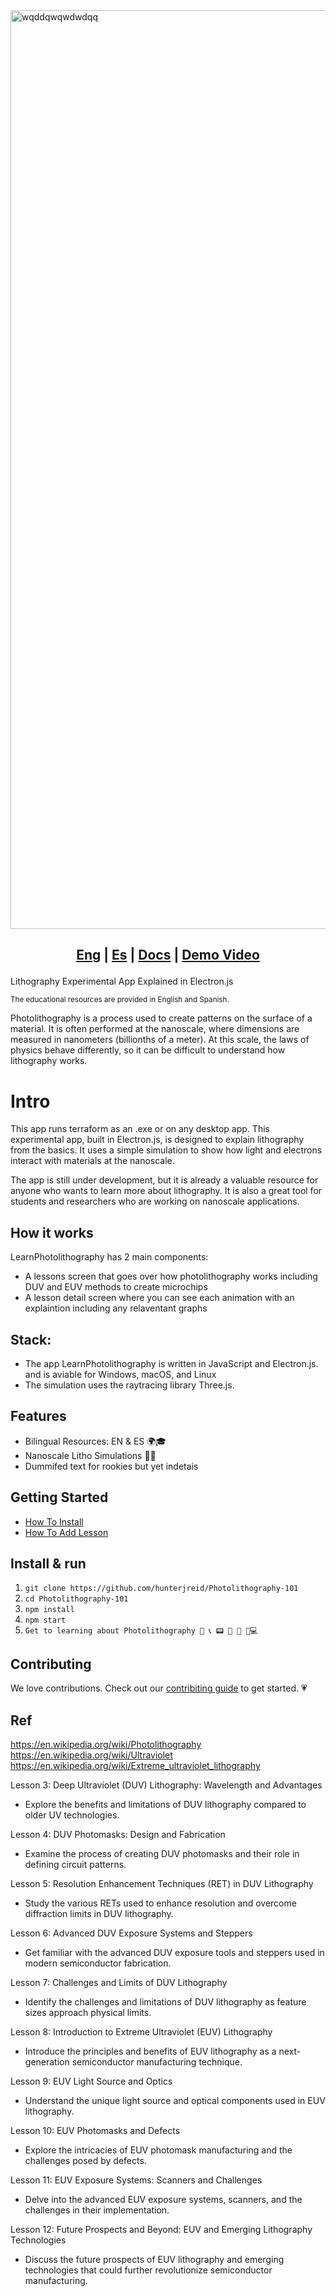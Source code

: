 <img width="1470" alt="wqddqwqwdwdqq" src="https://github.com/hunterjreid/LearnPhotolithography/assets/62681404/1471e04d-30f7-4ee9-8a69-3180e366598b">

<h2 align="center">



  
  [Eng](README.md)  |
  [Es](README-es.md)  |
  <a href="https://docs.digger.dev/">Docs</a> | 
  <a href="https://www.loom.com/share/51f27994d95f4dc5bb6eea579e1fa8dc?sid=403f161a-6c0b-44ac-af57-cc9b56190f64">Demo Video</a>
</h2>

Lithography Experimental App Explained in Electron.js

<sub>The educational resources are provided in English and Spanish.  </sub>

Photolithography is a process used to create patterns on the surface of a material. It is often performed at the nanoscale, where dimensions are measured in nanometers (billionths of a meter). At this scale, the laws of physics behave differently, so it can be difficult to understand how lithography works.

# Intro 

This app runs terraform as an .exe or on any desktop app.  This experimental app, built in Electron.js, is designed to explain lithography from the basics. It uses a simple simulation to show how light and electrons interact with materials at the nanoscale. 

The app is still under development, but it is already a valuable resource for anyone who wants to learn more about lithography. It is also a great tool for students and researchers who are working on nanoscale applications.  

## How it works

LearnPhotolithography has 2 main components:
- A lessons screen that goes over how photolithography works including DUV and EUV methods to create microchips
- A lesson detail screen where you can see each animation with an explaintion including any relaventant graphs

## Stack:    

- The app LearnPhotolithography is written in JavaScript and Electron.js. and is aviable for Windows, macOS, and Linux
- The simulation uses the raytracing library Three.js.    

## Features
- Bilingual Resources: EN & ES 🌍🎓
- Nanoscale Litho Simulations 🔬🔄
- Dummifed text for rookies but yet indetais


## Getting Started
- [How To Install](https://docs.digger.dev/getting-started/github-actions-+-aws)
- [How To Add Lesson](https://docs.digger.dev/getting-started/github-actions-and-gcp)

## Install & run

1.  ```git clone https://github.com/hunterjreid/Photolithography-101```
2.  ```cd Photolithography-101```
3.  ```npm install```
4.  ```npm start```
5.  ```Get to learning about Photolithography 📲 📞 📟 📠 🔋 🔌💻```

## Contributing

We love contributions. Check out our [contribiting guide](CONTRIBUTING.md) to get started. 
💗

## Ref  
https://en.wikipedia.org/wiki/Photolithography  
https://en.wikipedia.org/wiki/Ultraviolet  
https://en.wikipedia.org/wiki/Extreme_ultraviolet_lithography  


Lesson 3: Deep Ultraviolet (DUV) Lithography: Wavelength and Advantages

- Explore the benefits and limitations of DUV lithography compared to older UV technologies.

Lesson 4: DUV Photomasks: Design and Fabrication

- Examine the process of creating DUV photomasks and their role in defining circuit patterns.

Lesson 5: Resolution Enhancement Techniques (RET) in DUV Lithography

- Study the various RETs used to enhance resolution and overcome diffraction limits in DUV lithography.

Lesson 6: Advanced DUV Exposure Systems and Steppers

- Get familiar with the advanced DUV exposure tools and steppers used in modern semiconductor fabrication.

Lesson 7: Challenges and Limits of DUV Lithography

- Identify the challenges and limitations of DUV lithography as feature sizes approach physical limits.

Lesson 8: Introduction to Extreme Ultraviolet (EUV) Lithography

- Introduce the principles and benefits of EUV lithography as a next-generation semiconductor manufacturing technique.

Lesson 9: EUV Light Source and Optics

- Understand the unique light source and optical components used in EUV lithography.

Lesson 10: EUV Photomasks and Defects

- Explore the intricacies of EUV photomask manufacturing and the challenges posed by defects.

Lesson 11: EUV Exposure Systems: Scanners and Challenges

- Delve into the advanced EUV exposure systems, scanners, and the challenges in their implementation.

Lesson 12: Future Prospects and Beyond: EUV and Emerging Lithography Technologies

- Discuss the future prospects of EUV lithography and emerging technologies that could further revolutionize semiconductor manufacturing.
